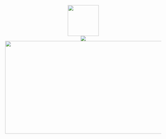 <div id="header" align="center">
  <img src="https://i.giphy.com/media/v1.Y2lkPTc5MGI3NjExM3JxaHJuODNsaWkwamd5cGdmZGxtc3gzY25pMDJ2bjk1aGk4YnR5YiZlcD12MV9pbnRlcm5hbF9naWZfYnlfaWQmY3Q9Zw/bGgsc5mWoryfgKBx1u/giphy.gif" width="100"/>
</div>
<div id="badges" align="center">
 
  <a href="https://t.me/snowdiamonds">
    <img src="https://img.shields.io/badge/Telegram-blue?logo=telegram&logoColor=white&style=for-the-badge"/>
    
  </a>
 
</div>
<div id="badges" align="center">
 
  <img src="https://komarev.com/ghpvc/?username=Kaifogolik-github-username&style=flat-square&color=blue" alt=""/>
    
  </a>
 
</div>

<div align="center">
  <img src="https://i.giphy.com/media/v1.Y2lkPTc5MGI3NjExbTMyeG4yeWRtaTdyaGxvcndyNm8wOHdiMHZjN2lrbHV5aDNzczNqNSZlcD12MV9pbnRlcm5hbF9naWZfYnlfaWQmY3Q9Zw/wv1RNuvWMjQ10bzExO/giphy.gif" width="600" height="300"/>
</div>


